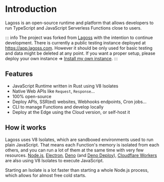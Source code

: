# Introduction

Lagoss is an open-source runtime and platform that allows developers to run TypeScript and JavaScript Serverless Functions close to users.

::: info
The project was forked from [Lagoss](https://github.com/lagossapp/lagoss) with the
intention to continue development. There is currently a public testing instance
deployed at <https://app.lagoss.com>. However it should be only used for basic
testing and data might be deleted at any point. If you want a proper setup,
please deploy your own instance => [Install my own instance](./self-hosting/installation.md).
:::

## Features

- JavaScript Runtime written in Rust using V8 Isolates
- Native Web APIs like `Request`, `Response`...
- 100% open-source
- Deploy APIs, SSR(ed) websites, Webhooks endpoints, Cron jobs...
- CLI to manage Functions and develop locally
- Deploy at the Edge using the Cloud version, or self-host it

## How it works

Lagoss uses V8 Isolates, which are sandboxed environments used to run plain JavaScript. That means each Function's memory is isolated from each others, and you can run a lot of them at the same time with very few resources. [Node.js](https://nodejs.org/), [Electron](https://www.electronjs.org/), [Deno](https://deno.land/) (and [Deno Deploy](https://deno.com/deploy)), [Cloudflare Workers](https://workers.cloudflare.com/) are also using V8 Isolates to execute JavaScript.

Starting an Isolate is a lot faster than starting a whole Node.js process, which allows for almost free cold starts.
